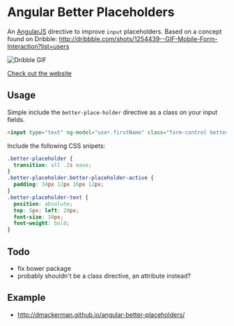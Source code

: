 # Angular Better Placeholders

An [AngularJS](http://angularjs.org/) directive to improve `input` placeholders. Based on a concept found on Dribble:
http://dribbble.com/shots/1254439--GIF-Mobile-Form-Interaction?list=users

![Dribble GIF](http://dribbble.s3.amazonaws.com/users/6410/screenshots/1254439/form-animation-_gif_.gif)

[Check out the website](http://dmackerman.github.io/angular-better-placeholders/#/)


## Usage
Simple include the `better-place-holder` directive as a class on your input fields.

``` html
<input type="text" ng-model="user.firstName" class="form-control better-placeholder" placeholder="First Name" />
```

Include the following CSS snipets:

``` css
.better-placeholder {
  transition: all .2s ease;
}
.better-placeholder.better-placeholder-active {
  padding: 34px 12px 16px 12px;
}
.better-placeholder-text {
  position: absolute;
  top: 5px; left: 28px;
  font-size: 10px;
  font-weight: bold;
}
```    

## Todo
- fix bower package
- probably shouldn't be a class directive, an attribute instead?

## Example
- http://dmackerman.github.io/angular-better-placeholders/
